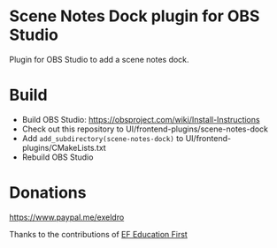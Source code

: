 # Scene Notes Dock plugin for OBS Studio

Plugin for OBS Studio to add a scene notes dock.


# Build
- Build OBS Studio: https://obsproject.com/wiki/Install-Instructions
- Check out this repository to UI/frontend-plugins/scene-notes-dock
- Add `add_subdirectory(scene-notes-dock)` to UI/frontend-plugins/CMakeLists.txt
- Rebuild OBS Studio

# Donations
https://www.paypal.me/exeldro

Thanks to the contributions of [EF Education First](https://ef.com)
